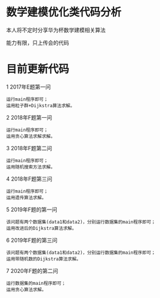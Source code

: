 # 数学建模优化类代码分析
本人将不定时分享华为杯数学建模相关算法

能力有限，只上传会的代码

# 目前更新代码
1 2017年E题第一问

	运行main程序即可；
	运用粒子群+Dijkstra算法求解。
	
2 2018年F题第一问

	运行main程序即可；
	运用贪心算法求解求解。
	
3 2018年F题第二问

	运行main程序即可；
	运用随机搜索方法求解。
	
4 2018年F题第三问

	运行main程序即可；
	运用遗传算法求解。
	
5 2019年F题的第一问
	
	该问题有两个数据集(data1和data2)，分别运行数据集的main程序即可；
	运用改进后的Dijkstra算法求解。
	
6 2019年F题的第三问

	该问题有两个数据集(data1和data2)，分别运行数据集的main程序即可；
	运用带随机数的Dijkstra算法求解。
	 
7 2020年F题的第二问

	运行数据集的main程序即可；
	运用贪心算法求解。
	
